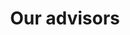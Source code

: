 ---
title: Our advisors
team: true
menu:
  main:
    parent: company
  footer:
    parent: about
headline: Company structure
intro: Lorem ipsum dolor sit amet, consetetur sadipscing elitr, sed diam nonumy eirmod tempor invidunt ut labor.

---